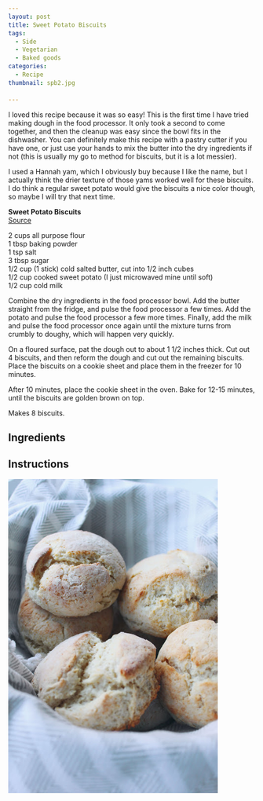 ```yaml
---
layout: post
title: Sweet Potato Biscuits
tags:
  - Side
  - Vegetarian
  - Baked goods
categories:
  - Recipe
thumbnail: spb2.jpg

---
```


I loved this recipe because it was so easy! This is the first time I have tried making dough in the food processor. It only took a second to come together, and then the cleanup was easy since the bowl fits in the dishwasher. You can definitely make this recipe with a pastry cutter if you have one, or just use your hands to mix the butter into the dry ingredients if not (this is usually my go to method for biscuits, but it is a lot messier).  
  
I used a Hannah yam, which I obviously buy because I like the name, but I actually think the drier texture of those yams worked well for these biscuits. I do think a regular sweet potato would give the biscuits a nice color though, so maybe I will try that next time.  
  

  
  
**Sweet Potato Biscuits**  
[Source](http://theviewfromgreatisland.com/down-home-sweet-potato-biscuits-with-country-gravy/)  
  
2 cups all purpose flour  
1 tbsp baking powder  
1 tsp salt  
3 tbsp sugar  
1/2 cup (1 stick) cold salted butter, cut into 1/2 inch cubes  
1/2 cup cooked sweet potato (I just microwaved mine until soft)  
1/2 cup cold milk  
  
Combine the dry ingredients in the food processor bowl. Add the butter straight from the fridge, and pulse the food processor a few times. Add the potato and pulse the food processor a few more times. Finally, add the milk and pulse the food processor once again until the mixture turns from crumbly to doughy, which will happen very quickly.  
  
On a floured surface, pat the dough out to about 1 1/2 inches thick. Cut out 4 biscuits, and then reform the dough and cut out the remaining biscuits. Place the biscuits on a cookie sheet and place them in the freezer for 10 minutes.  
  
After 10 minutes, place the cookie sheet in the oven. Bake for 12-15 minutes, until the biscuits are golden brown on top.  
  
Makes 8 biscuits.

## Ingredients



## Instructions







![Image of Sweet Potato Biscuits.](/upload/spb1.jpg)